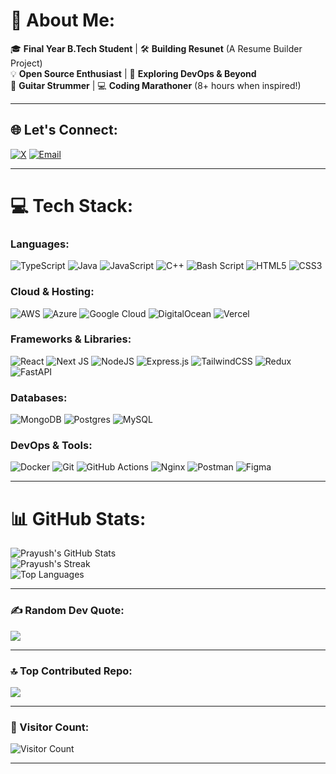 # 💫 About Me:
🎓 **Final Year B.Tech Student** | 🛠️ **Building Resunet** (A Resume Builder Project)  
💡 **Open Source Enthusiast** | 🚀 **Exploring DevOps & Beyond**  
🎸 **Guitar Strummer** | 💻 **Coding Marathoner** (8+ hours when inspired!)  

---

## 🌐 Let's Connect:
[![X](https://img.shields.io/badge/X-black.svg?logo=X&logoColor=white)](https://x.com/prayush_k) 
[![Email](https://img.shields.io/badge/Email-D14836?logo=gmail&logoColor=white)](mailto:prayushgiri@gmail.com)  

---

# 💻 Tech Stack:
### **Languages:**
![TypeScript](https://img.shields.io/badge/typescript-%23007ACC.svg?style=for-the-badge&logo=typescript&logoColor=white) 
![Java](https://img.shields.io/badge/java-%23ED8B00.svg?style=for-the-badge&logo=openjdk&logoColor=white) 
![JavaScript](https://img.shields.io/badge/javascript-%23323330.svg?style=for-the-badge&logo=javascript&logoColor=%23F7DF1E) 
![C++](https://img.shields.io/badge/c++-%2300599C.svg?style=for-the-badge&logo=c%2B%2B&logoColor=white) 
![Bash Script](https://img.shields.io/badge/bash_script-%23121011.svg?style=for-the-badge&logo=gnu-bash&logoColor=white) 
![HTML5](https://img.shields.io/badge/html5-%23E34F26.svg?style=for-the-badge&logo=html5&logoColor=white) 
![CSS3](https://img.shields.io/badge/css3-%231572B6.svg?style=for-the-badge&logo=css3&logoColor=white)  

### **Cloud & Hosting:**
![AWS](https://img.shields.io/badge/AWS-%23FF9900.svg?style=for-the-badge&logo=amazon-aws&logoColor=white) 
![Azure](https://img.shields.io/badge/azure-%230072C6.svg?style=for-the-badge&logo=microsoftazure&logoColor=white) 
![Google Cloud](https://img.shields.io/badge/GoogleCloud-%234285F4.svg?style=for-the-badge&logo=google-cloud&logoColor=white) 
![DigitalOcean](https://img.shields.io/badge/DigitalOcean-%230167ff.svg?style=for-the-badge&logo=digitalOcean&logoColor=white) 
![Vercel](https://img.shields.io/badge/vercel-%23000000.svg?style=for-the-badge&logo=vercel&logoColor=white)  

### **Frameworks & Libraries:**
![React](https://img.shields.io/badge/react-%2320232a.svg?style=for-the-badge&logo=react&logoColor=%2361DAFB) 
![Next JS](https://img.shields.io/badge/Next-black?style=for-the-badge&logo=next.js&logoColor=white) 
![NodeJS](https://img.shields.io/badge/node.js-6DA55F?style=for-the-badge&logo=node.js&logoColor=white) 
![Express.js](https://img.shields.io/badge/express.js-%23404d59.svg?style=for-the-badge&logo=express&logoColor=%2361DAFB) 
![TailwindCSS](https://img.shields.io/badge/tailwindcss-%2338B2AC.svg?style=for-the-badge&logo=tailwind-css&logoColor=white) 
![Redux](https://img.shields.io/badge/redux-%23593d88.svg?style=for-the-badge&logo=redux&logoColor=white) 
![FastAPI](https://img.shields.io/badge/FastAPI-005571?style=for-the-badge&logo=fastapi)  

### **Databases:**
![MongoDB](https://img.shields.io/badge/MongoDB-%234ea94b.svg?style=for-the-badge&logo=mongodb&logoColor=white) 
![Postgres](https://img.shields.io/badge/postgres-%23316192.svg?style=for-the-badge&logo=postgresql&logoColor=white) 
![MySQL](https://img.shields.io/badge/mysql-4479A1.svg?style=for-the-badge&logo=mysql&logoColor=white)  

### **DevOps & Tools:**
![Docker](https://img.shields.io/badge/docker-%230db7ed.svg?style=for-the-badge&logo=docker&logoColor=white) 
![Git](https://img.shields.io/badge/git-%23F05033.svg?style=for-the-badge&logo=git&logoColor=white) 
![GitHub Actions](https://img.shields.io/badge/github%20actions-%232671E5.svg?style=for-the-badge&logo=githubactions&logoColor=white) 
![Nginx](https://img.shields.io/badge/nginx-%23009639.svg?style=for-the-badge&logo=nginx&logoColor=white) 
![Postman](https://img.shields.io/badge/Postman-FF6C37?style=for-the-badge&logo=postman&logoColor=white) 
![Figma](https://img.shields.io/badge/figma-%23F24E1E.svg?style=for-the-badge&logo=figma&logoColor=white)  

---

# 📊 GitHub Stats:
![Prayush's GitHub Stats](https://github-readme-stats.vercel.app/api?username=Prayush09&theme=blue_navy&hide_border=false&include_all_commits=false&count_private=false)  
![Prayush's Streak](https://github-readme-streak-stats.herokuapp.com/?user=Prayush09&theme=blue_navy&hide_border=false)  
![Top Languages](https://github-readme-stats.vercel.app/api/top-langs/?username=Prayush09&theme=blue_navy&hide_border=false&layout=compact)  

---

### ✍️ Random Dev Quote:
![](https://quotes-github-readme.vercel.app/api?type=horizontal&theme=tokyonight)  

---

### 🔝 Top Contributed Repo:
![](https://github-contributor-stats.vercel.app/api?username=Prayush09&limit=5&theme=blue_navy&combine_all_yearly_contributions=true)  

---

### 👀 Visitor Count:
![Visitor Count](https://visitor-badge.laobi.icu/badge?page_id=Prayush09.Prayush09)  

---
